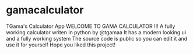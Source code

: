 # gamacalculator
TGama's Calculator App
WELCOME TO GAMA CALCULATOR !!!
A fully working calculator writen in python by @tgamaa
It has a modern looking ui and a fully working system
The source code is public so you can edit it and use it for yourself
Hope you liked this project!
